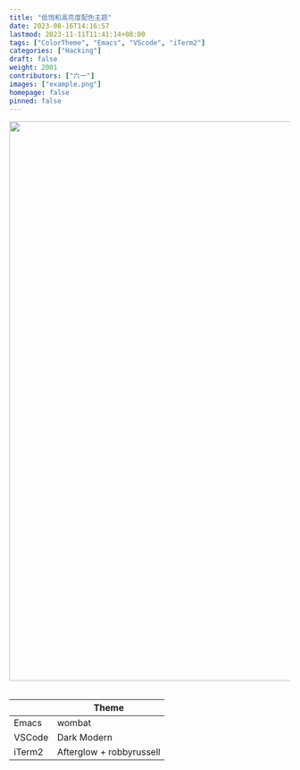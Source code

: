 ```yaml
---
title: "低饱和高亮度配色主题"
date: 2023-08-16T14:16:57
lastmod: 2023-11-11T11:41:14+08:00
tags: ["ColorTheme", "Emacs", "VScode", "iTerm2"]
categories: ["Hacking"]
draft: false
weight: 2001
contributors: ["六一"]
images: ["example.png"]
homepage: false
pinned: false
---
```


<img src="/pic/日志/低饱和高亮度配色主题/example.png" width="1000" /> <br/> <br/>

|        | Theme                    |
|--------|--------------------------|
| Emacs  | wombat                   |
| VSCode | Dark Modern              |
| iTerm2 | Afterglow + robbyrussell |

